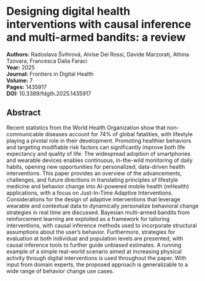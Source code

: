 # Designing digital health interventions with causal inference and multi-armed bandits: a review

**Authors:** Radoslava Švihrová, Alvise Dei Rossi, Davide Marzorati, Athina Tzovara, Francesca Dalia Faraci  
**Year:** 2025  
**Journal:** Frontiers in Digital Health  
**Volume:** 7  
**Pages:** 1435917  
**DOI:** 10.3389/fdgth.2025.1435917  

## Abstract
Recent statistics from the World Health Organization show that non-communicable diseases account for 74% of global fatalities, with lifestyle playing a pivotal role in their development. Promoting healthier behaviors and targeting modifiable risk factors can significantly improve both life expectancy and quality of life. The widespread adoption of smartphones and wearable devices enables continuous, in-the-wild monitoring of daily habits, opening new opportunities for personalized, data-driven health interventions. This paper provides an overview of the advancements, challenges, and future directions in translating principles of lifestyle medicine and behavior change into AI-powered mobile health (mHealth) applications, with a focus on Just-In-Time Adaptive Interventions. Considerations for the design of adaptive interventions that leverage wearable and contextual data to dynamically personalize behavioral change strategies in real time are discussed. Bayesian multi-armed bandits from reinforcement learning are exploited as a framework for tailoring interventions, with causal inference methods used to incorporate structural assumptions about the user’s behavior. Furthermore, strategies for evaluation at both individual and population levels are presented, with causal inference tools to further guide unbiased estimates. A running example of a simple real-world scenario aimed at increasing physical activity through digital interventions is used throughout the paper. With input from domain experts, the proposed approach is generalizable to a wide range of behavior change use cases.

